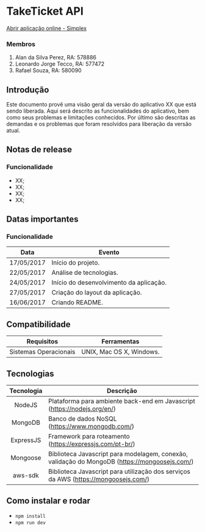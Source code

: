 # TakeTicket API

[Abrir aplicação online - Simplex](http://xxx)

### Membros
1. Alan da Silva Perez, RA: 578886
2. Leonardo Jorge Tecco, RA: 577472
3. Rafael Souza, RA: 580090

## Introdução
Este documento provê uma visão geral da versão do aplicativo XX que está sendo liberada.
Aqui será descrito as funcionalidades do aplicativo, bem como seus problemas e limitações conhecidos.
Por último são descritas as demandas e os problemas que foram resolvidos para liberação da versão atual.

## Notas de release

### Funcionalidade

* XX;
* XX;
* XX;
* XX;

## Datas importantes

### Funcionalidade

| Data  | Evento    |
|-----|-----------|
| 17/05/2017    | Início do projeto.   |
| 22/05/2017    | Análise de tecnologias.   |
| 24/05/2017    | Início do desenvolvimento da aplicação.   |
| 27/05/2017    | Criação do layout da aplicação.  |
| 16/06/2017    | Criando README.  |


## Compatibilidade

| Requisitos    | Ferramentas   |
|---------------|---------------|
| Sistemas Operacionais | UNIX, Mac OS X, Windows. |

## Tecnologias

| Tecnologia   | Descrição |
|:-------------:|-----------|
| NodeJS | Plataforma para ambiente back-end em Javascript (https://nodejs.org/en/) |
| MongoDB | Banco de dados NoSQL (https://www.mongodb.com/) |
| ExpressJS | Framework para roteamento (https://expressjs.com/pt-br/) |
| Mongoose | Biblioteca Javascript para modelagem, conexão, validação do MongoDB (https://mongoosejs.com/) |
| aws-sdk | Biblioteca Javascript para utilização dos serviços da AWS (https://mongoosejs.com/) |

## Como instalar e rodar

- `npm install`
- `npm run dev`

